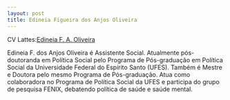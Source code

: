 ```yaml
---
layout: post 
title: Edineia Figueira dos Anjos Oliveira
---
```


CV Lattes:[Edineia F. A. Oliveira](http://lattes.cnpq.br/5687835354653156)

Edineia F. dos Anjos Oliveira é Assistente Social. Atualmente pós-doutoranda em Política Social pelo Programa de Pós-graduação em Política Social da Universidade Federal do Espírito Santo (UFES). 
Também é Mestre e Doutora pelo mesmo Programa de Pós-graduação. Atua como colaboradora no Programa de Política Social da UFES e participa do grupo de pesquisa FENIX, debatendo política de saúde e saúde mental.

